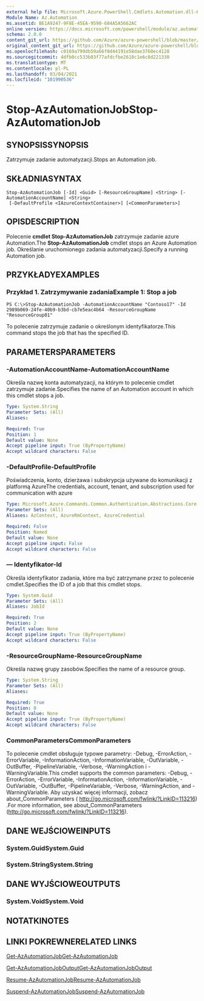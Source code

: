 ```yaml
---
external help file: Microsoft.Azure.PowerShell.Cmdlets.Automation.dll-Help.xml
Module Name: Az.Automation
ms.assetid: BE1A9247-9F8E-45EA-9590-684A5A5662AC
online version: https://docs.microsoft.com/powershell/module/az.automation/stop-azautomationjob
schema: 2.0.0
content_git_url: https://github.com/Azure/azure-powershell/blob/master/src/Automation/Automation/help/Stop-AzAutomationJob.md
original_content_git_url: https://github.com/Azure/azure-powershell/blob/master/src/Automation/Automation/help/Stop-AzAutomationJob.md
ms.openlocfilehash: c0169a799db59a66f0d44191e58dae3760ec4128
ms.sourcegitcommit: 4dfb0cc533b83f77afdcfbe2618c1e6c8d221330
ms.translationtype: MT
ms.contentlocale: pl-PL
ms.lasthandoff: 03/04/2021
ms.locfileid: "101990536"
---
```

# <span data-ttu-id="d0e13-101">Stop-AzAutomationJob</span><span class="sxs-lookup"><span data-stu-id="d0e13-101">Stop-AzAutomationJob</span></span>

## <span data-ttu-id="d0e13-102">SYNOPSIS</span><span class="sxs-lookup"><span data-stu-id="d0e13-102">SYNOPSIS</span></span>
<span data-ttu-id="d0e13-103">Zatrzymuje zadanie automatyzacji.</span><span class="sxs-lookup"><span data-stu-id="d0e13-103">Stops an Automation job.</span></span>

## <span data-ttu-id="d0e13-104">SKŁADNIA</span><span class="sxs-lookup"><span data-stu-id="d0e13-104">SYNTAX</span></span>

```
Stop-AzAutomationJob [-Id] <Guid> [-ResourceGroupName] <String> [-AutomationAccountName] <String>
 [-DefaultProfile <IAzureContextContainer>] [<CommonParameters>]
```

## <span data-ttu-id="d0e13-105">OPIS</span><span class="sxs-lookup"><span data-stu-id="d0e13-105">DESCRIPTION</span></span>
<span data-ttu-id="d0e13-106">Polecenie **cmdlet Stop-AzAutomationJob** zatrzymuje zadanie azure Automation.</span><span class="sxs-lookup"><span data-stu-id="d0e13-106">The **Stop-AzAutomationJob** cmdlet stops an Azure Automation job.</span></span>
<span data-ttu-id="d0e13-107">Określanie uruchomionego zadania automatyzacji.</span><span class="sxs-lookup"><span data-stu-id="d0e13-107">Specify a running Automation job.</span></span>

## <span data-ttu-id="d0e13-108">PRZYKŁADY</span><span class="sxs-lookup"><span data-stu-id="d0e13-108">EXAMPLES</span></span>

### <span data-ttu-id="d0e13-109">Przykład 1. Zatrzymywanie zadania</span><span class="sxs-lookup"><span data-stu-id="d0e13-109">Example 1: Stop a job</span></span>
```
PS C:\>Stop-AzAutomationJob -AutomationAccountName "Contoso17" -Id 2989b069-24fe-40b9-b3bd-cb7e5eac4b64 -ResourceGroupName "ResourceGroup01"
```

<span data-ttu-id="d0e13-110">To polecenie zatrzymuje zadanie o określonym identyfikatorze.</span><span class="sxs-lookup"><span data-stu-id="d0e13-110">This command stops the job that has the specified ID.</span></span>

## <span data-ttu-id="d0e13-111">PARAMETERS</span><span class="sxs-lookup"><span data-stu-id="d0e13-111">PARAMETERS</span></span>

### <span data-ttu-id="d0e13-112">-AutomationAccountName</span><span class="sxs-lookup"><span data-stu-id="d0e13-112">-AutomationAccountName</span></span>
<span data-ttu-id="d0e13-113">Określa nazwę konta automatyzacji, na którym to polecenie cmdlet zatrzymuje zadanie.</span><span class="sxs-lookup"><span data-stu-id="d0e13-113">Specifies the name of an Automation account in which this cmdlet stops a job.</span></span>

```yaml
Type: System.String
Parameter Sets: (All)
Aliases:

Required: True
Position: 1
Default value: None
Accept pipeline input: True (ByPropertyName)
Accept wildcard characters: False
```

### <span data-ttu-id="d0e13-114">-DefaultProfile</span><span class="sxs-lookup"><span data-stu-id="d0e13-114">-DefaultProfile</span></span>
<span data-ttu-id="d0e13-115">Poświadczenia, konto, dzierżawa i subskrypcja używane do komunikacji z platformą Azure</span><span class="sxs-lookup"><span data-stu-id="d0e13-115">The credentials, account, tenant, and subscription used for communication with azure</span></span>

```yaml
Type: Microsoft.Azure.Commands.Common.Authentication.Abstractions.Core.IAzureContextContainer
Parameter Sets: (All)
Aliases: AzContext, AzureRmContext, AzureCredential

Required: False
Position: Named
Default value: None
Accept pipeline input: False
Accept wildcard characters: False
```

### <span data-ttu-id="d0e13-116">— Identyfikator</span><span class="sxs-lookup"><span data-stu-id="d0e13-116">-Id</span></span>
<span data-ttu-id="d0e13-117">Określa identyfikator zadania, które ma być zatrzymane przez to polecenie cmdlet.</span><span class="sxs-lookup"><span data-stu-id="d0e13-117">Specifies the ID of a job that this cmdlet stops.</span></span>

```yaml
Type: System.Guid
Parameter Sets: (All)
Aliases: JobId

Required: True
Position: 2
Default value: None
Accept pipeline input: True (ByPropertyName)
Accept wildcard characters: False
```

### <span data-ttu-id="d0e13-118">-ResourceGroupName</span><span class="sxs-lookup"><span data-stu-id="d0e13-118">-ResourceGroupName</span></span>
<span data-ttu-id="d0e13-119">Określa nazwę grupy zasobów.</span><span class="sxs-lookup"><span data-stu-id="d0e13-119">Specifies the name of a resource group.</span></span>

```yaml
Type: System.String
Parameter Sets: (All)
Aliases:

Required: True
Position: 0
Default value: None
Accept pipeline input: True (ByPropertyName)
Accept wildcard characters: False
```

### <span data-ttu-id="d0e13-120">CommonParameters</span><span class="sxs-lookup"><span data-stu-id="d0e13-120">CommonParameters</span></span>
<span data-ttu-id="d0e13-121">To polecenie cmdlet obsługuje typowe parametry: -Debug, -ErrorAction, -ErrorVariable, -InformationAction, -InformationVariable, -OutVariable, -OutBuffer, -PipelineVariable, -Verbose, -WarningAction i -WarningVariable.</span><span class="sxs-lookup"><span data-stu-id="d0e13-121">This cmdlet supports the common parameters: -Debug, -ErrorAction, -ErrorVariable, -InformationAction, -InformationVariable, -OutVariable, -OutBuffer, -PipelineVariable, -Verbose, -WarningAction, and -WarningVariable.</span></span> <span data-ttu-id="d0e13-122">Aby uzyskać więcej informacji, zobacz about_CommonParameters ( http://go.microsoft.com/fwlink/?LinkID=113216) .</span><span class="sxs-lookup"><span data-stu-id="d0e13-122">For more information, see about_CommonParameters (http://go.microsoft.com/fwlink/?LinkID=113216).</span></span>

## <span data-ttu-id="d0e13-123">DANE WEJŚCIOWE</span><span class="sxs-lookup"><span data-stu-id="d0e13-123">INPUTS</span></span>

### <span data-ttu-id="d0e13-124">System.Guid</span><span class="sxs-lookup"><span data-stu-id="d0e13-124">System.Guid</span></span>

### <span data-ttu-id="d0e13-125">System.String</span><span class="sxs-lookup"><span data-stu-id="d0e13-125">System.String</span></span>

## <span data-ttu-id="d0e13-126">DANE WYJŚCIOWE</span><span class="sxs-lookup"><span data-stu-id="d0e13-126">OUTPUTS</span></span>

### <span data-ttu-id="d0e13-127">System.Void</span><span class="sxs-lookup"><span data-stu-id="d0e13-127">System.Void</span></span>

## <span data-ttu-id="d0e13-128">NOTATKI</span><span class="sxs-lookup"><span data-stu-id="d0e13-128">NOTES</span></span>

## <span data-ttu-id="d0e13-129">LINKI POKREWNE</span><span class="sxs-lookup"><span data-stu-id="d0e13-129">RELATED LINKS</span></span>

[<span data-ttu-id="d0e13-130">Get-AzAutomationJob</span><span class="sxs-lookup"><span data-stu-id="d0e13-130">Get-AzAutomationJob</span></span>](./Get-AzAutomationJob.md)

[<span data-ttu-id="d0e13-131">Get-AzAutomationJobOutput</span><span class="sxs-lookup"><span data-stu-id="d0e13-131">Get-AzAutomationJobOutput</span></span>](./Get-AzAutomationJobOutput.md)

[<span data-ttu-id="d0e13-132">Resume-AzAutomationJob</span><span class="sxs-lookup"><span data-stu-id="d0e13-132">Resume-AzAutomationJob</span></span>](./Resume-AzAutomationJob.md)

[<span data-ttu-id="d0e13-133">Suspend-AzAutomationJob</span><span class="sxs-lookup"><span data-stu-id="d0e13-133">Suspend-AzAutomationJob</span></span>](./Suspend-AzAutomationJob.md)


